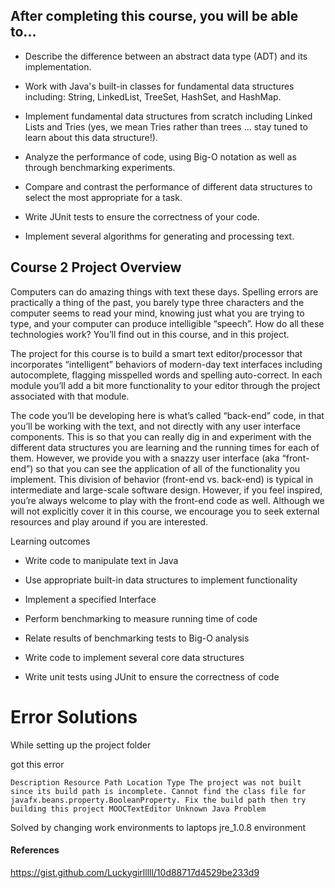 ## After completing this course, you will be able to...

- Describe the difference between an abstract data type (ADT) and its implementation.

- Work with Java's built-in classes for fundamental data structures including: String, LinkedList, TreeSet, HashSet, and HashMap.

- Implement fundamental data structures from scratch including Linked Lists and Tries (yes, we mean Tries rather than trees ... stay tuned to learn about this data structure!).

- Analyze the performance of code, using Big-O notation as well as through benchmarking experiments.

- Compare and contrast the performance of different data structures to select the most appropriate for a task.

- Write JUnit tests to ensure the correctness of your code.

- Implement several algorithms for generating and processing text.


## Course 2 Project Overview

Computers can do amazing things with text these days.  Spelling errors are practically a thing of the past, you barely type three characters and the computer seems to read your mind, knowing just what you are trying to type, and your computer can produce intelligible “speech”.  How do all these technologies work?  You’ll find out in this course, and in this project.

The project for this course is to build a smart text editor/processor that incorporates “intelligent” behaviors of modern-day text interfaces including autocomplete, flagging misspelled words and spelling auto-correct.  In each module you’ll add a bit more functionality to your editor through the project associated with that module.

The code you’ll be developing here is what’s called “back-end” code, in that you’ll be working with the text, and not directly with any user interface components.  This is so that you can really dig in and experiment with the different data structures you are learning and the running times for each of them.  However, we provide you with a snazzy user interface (aka “front-end”)  so that you can see the application of all of the functionality you implement.  This division of behavior (front-end vs. back-end) is typical in intermediate and large-scale software design.   However, if you feel inspired, you’re always welcome to play with the front-end code as well.  Although we will not explicitly cover it in this course, we encourage you to seek external resources and play around if you are interested.

Learning outcomes
- Write code to manipulate text in Java

- Use appropriate built-in data structures to implement functionality

- Implement a specified Interface

- Perform benchmarking to measure running time of code

- Relate results of benchmarking tests to Big-O analysis

- Write code to implement several core data structures

- Write unit tests using JUnit to ensure the correctness of code

# Error Solutions
While setting up the project folder

got this error
```
Description Resource Path Location Type The project was not built since its build path is incomplete. Cannot find the class file for javafx.beans.property.BooleanProperty. Fix the build path then try building this project MOOCTextEditor Unknown Java Problem
```

Solved by changing work environments to laptops jre_1.0.8 environment



#### References

https://gist.github.com/Luckygirlllll/10d88717d4529be233d9